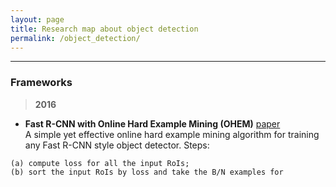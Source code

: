 ```yaml
---
layout: page
title: Research map about object detection
permalink: /object_detection/
---
```


------

### Frameworks

> **2016**

* **Fast R-CNN with Online Hard Example Mining (OHEM)** 
[paper](http://arxiv.org/abs/1604.03540)  
A simple yet effective online hard example mining algorithm for training any Fast R-CNN style object detector. Steps:  
````
(a) compute loss for all the input RoIs;  
(b) sort the input RoIs by loss and take the B/N examples for 
````

###

